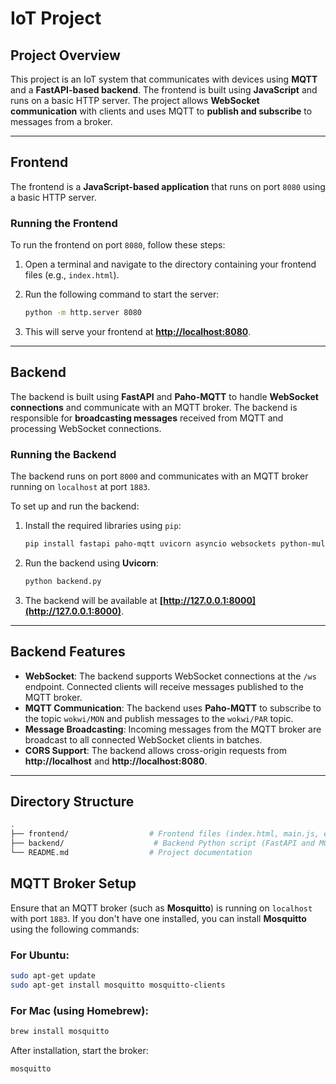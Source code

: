 # **IoT Project**

## **Project Overview**

This project is an IoT system that communicates with devices using **MQTT** and a **FastAPI-based backend**. The frontend is built using **JavaScript** and runs on a basic HTTP server. The project allows **WebSocket communication** with clients and uses MQTT to **publish and subscribe** to messages from a broker.

---

## **Frontend**

The frontend is a **JavaScript-based application** that runs on port `8080` using a basic HTTP server.

### **Running the Frontend**

To run the frontend on port `8080`, follow these steps:

1. Open a terminal and navigate to the directory containing your frontend files (e.g., `index.html`).
2. Run the following command to start the server:

    ```bash
    python -m http.server 8080
    ```

3. This will serve your frontend at **[http://localhost:8080](http://localhost:8080)**.

---

## **Backend**

The backend is built using **FastAPI** and **Paho-MQTT** to handle **WebSocket connections** and communicate with an MQTT broker. The backend is responsible for **broadcasting messages** received from MQTT and processing WebSocket connections.

### **Running the Backend**

The backend runs on port `8000` and communicates with an MQTT broker running on `localhost` at port `1883`.

To set up and run the backend:

1. Install the required libraries using `pip`:

    ```bash
    pip install fastapi paho-mqtt uvicorn asyncio websockets python-multipart
    ```

2. Run the backend using **Uvicorn**:

    ```bash
    python backend.py
    ```

3. The backend will be available at **[http://127.0.0.1:8000](http://127.0.0.1:8000)**.

---

## **Backend Features**

- **WebSocket**: The backend supports WebSocket connections at the `/ws` endpoint. Connected clients will receive messages published to the MQTT broker.
- **MQTT Communication**: The backend uses **Paho-MQTT** to subscribe to the topic `wokwi/MON` and publish messages to the `wokwi/PAR` topic.
- **Message Broadcasting**: Incoming messages from the MQTT broker are broadcast to all connected WebSocket clients in batches.
- **CORS Support**: The backend allows cross-origin requests from **http://localhost** and **http://localhost:8080**.

---

## **Directory Structure**

```bash
.
├── frontend/                  # Frontend files (index.html, main.js, etc.)
├── backend/                    # Backend Python script (FastAPI and MQTT logic)
└── README.md                  # Project documentation
```

## **MQTT Broker Setup**

Ensure that an MQTT broker (such as **Mosquitto**) is running on `localhost` with port `1883`. If you don't have one installed, you can install **Mosquitto** using the following commands:

### **For Ubuntu**:

```bash
sudo apt-get update
sudo apt-get install mosquitto mosquitto-clients
```
### For Mac (using Homebrew):

```bash
brew install mosquitto
```
After installation, start the broker:

```bash
mosquitto
```


